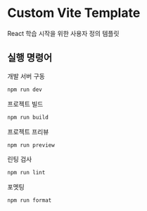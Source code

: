 # Custom Vite Template

React 학습 시작을 위한 사용자 정의 템플릿

## 실행 명령어

개발 서버 구동

```sh
npm run dev
```

프로젝트 빌드

```sh
npm run build
```

프로젝트 프리뷰

```sh
npm run preview
```

린팅 검사

```sh
npm run lint
```

포멧팅

```sh
npm run format
```
